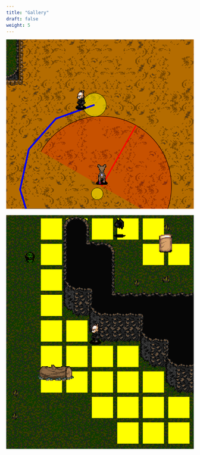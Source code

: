 ```yaml
---
title: "Gallery"
draft: false
weight: 5
---
```


![hunting animal by avoiding its point of view](huntingAnimal.png)

![pathfinding first approach](pathfindingToBed.png)
